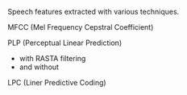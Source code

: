 Speech features extracted with various techniques.

MFCC (Mel Frequency Cepstral Coefficient)  
  
PLP (Perceptual Linear Prediction)  
  
  - with RASTA filtering  
  - and without  
    
LPC (Liner Predictive Coding)  
